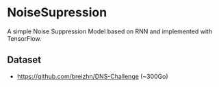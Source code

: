 # NoiseSupression
A simple Noise Suppression Model based on RNN and implemented with TensorFlow.

## Dataset
* https://github.com/breizhn/DNS-Challenge (~300Go)
